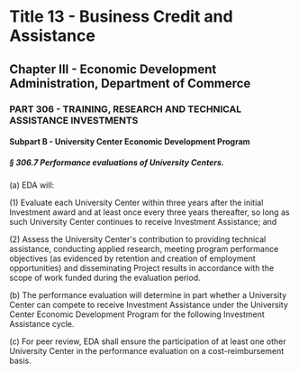
# Title 13 - Business Credit and Assistance
## Chapter III - Economic Development Administration, Department of Commerce
### PART 306 - TRAINING, RESEARCH AND TECHNICAL ASSISTANCE INVESTMENTS
#### Subpart B - University Center Economic Development Program
##### § 306.7 Performance evaluations of University Centers.

(a) EDA will:

(1) Evaluate each University Center within three years after the initial Investment award and at least once every three years thereafter, so long as such University Center continues to receive Investment Assistance; and

(2) Assess the University Center's contribution to providing technical assistance, conducting applied research, meeting program performance objectives (as evidenced by retention and creation of employment opportunities) and disseminating Project results in accordance with the scope of work funded during the evaluation period.

(b) The performance evaluation will determine in part whether a University Center can compete to receive Investment Assistance under the University Center Economic Development Program for the following Investment Assistance cycle.

(c) For peer review, EDA shall ensure the participation of at least one other University Center in the performance evaluation on a cost-reimbursement basis.
